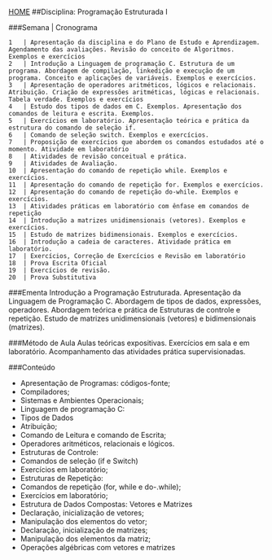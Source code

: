 [HOME](https://github.COM/Webschool-io/Ensino-Superior-de-Informatica-GRATUITO) 
##Disciplina: Programação Estruturada I

###Semana | Cronograma
```
1	| Apresentação da disciplina e do Plano de Estudo e Aprendizagem. Agendamento das avaliações. Revisão do conceito de Algoritmos. Exemplos e exercícios
2	| Introdução a Linguagem de programação C. Estrutura de um programa. Abordagem de compilação, linkedição e execução de um programa. Conceito e aplicações de variáveis. Exemplos e exercícios.
3	| Apresentação de operadores aritméticos, lógicos e relacionais. Atribuição. Criação de expressões aritméticas, lógicas e relacionais. Tabela verdade. Exemplos e exercícios
4	| Estudo dos tipos de dados em C. Exemplos. Apresentação dos comandos de leitura e escrita. Exemplos.
5	| Exercícios em laboratório. Apresentação teórica e prática da estrutura do comando de seleção if.
6	| Comando de seleção switch. Exemplos e exercícios.
7	| Proposição de exercícios que abordem os comandos estudados até o momento. Atividade em laboratório
8	| Atividades de revisão conceitual e prática.
9	| Atividades de Avaliação.
10	| Apresentação do comando de repetição while. Exemplos e exercícios.
11	| Apresentação do comando de repetição for. Exemplos e exercícios.
12	| Apresentação do comando de repetição do-while. Exemplos e exercícios.
13	| Atividades práticas em laboratório com ênfase em comandos de repetição
14	| Introdução a matrizes unidimensionais (vetores). Exemplos e exercícios.
15	| Estudo de matrizes bidimensionais. Exemplos e exercícios.
16	| Introdução a cadeia de caracteres. Atividade prática em laboratório.
17	| Exercícios, Correção de Exercícios e Revisão em laboratório
18	| Prova Escrita Oficial
19	| Exercícios de revisão.
20	| Prova Substitutiva

```
###Ementa
Introdução a Programação Estruturada. Apresentação da Linguagem de Programação C. Abordagem de tipos de dados, expressões, operadores. Abordagem teórica e prática de Estruturas de controle e repetição. Estudo de matrizes unidimensionais (vetores) e bidimensionais (matrizes).

###Método de Aula
Aulas teóricas expositivas. Exercícios em sala e em laboratório. Acompanhamento das atividades prática supervisionadas.

###Conteúdo
- Apresentação de Programas: códigos-fonte;
- Compiladores;
- Sistemas e Ambientes Operacionais;
- Linguagem de programação C:
- Tipos de Dados
- Atribuição;
- Comando de Leitura e comando de Escrita;
- Operadores aritméticos, relacionais e lógicos.
- Estruturas de Controle:
- Comandos de seleção (if e Switch)
- Exercícios em laboratório;
- Estruturas de Repetição:
- Comandos de repetição (for, while e do-.while);
- Exercícios em laboratório;
- Estrutura de Dados Compostas: Vetores e Matrizes
- Declaração, inicialização de vetores;
- Manipulação dos elementos do vetor;
- Declaração, inicialização de matrizes;
- Manipulação dos elementos da matriz;
- Operações algébricas com vetores e matrizes